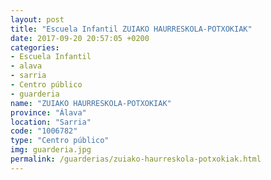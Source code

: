 ```yaml
---
layout: post
title: "Escuela Infantil ZUIAKO HAURRESKOLA-POTXOKIAK"
date: 2017-09-20 20:57:05 +0200
categories:
- Escuela Infantil
- alava
- sarria
- Centro público
- guarderia
name: "ZUIAKO HAURRESKOLA-POTXOKIAK"
province: "Álava"
location: "Sarria"
code: "1006782"
type: "Centro público"
img: guarderia.jpg
permalink: /guarderias/zuiako-haurreskola-potxokiak.html
---
```

